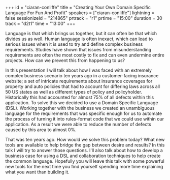 +++
id = "ciaran-conliffe"
title = "Creating Your Own Domain Specific Language For Fun And Profit"
speakers = ["ciaran-conliffe"]
lightning = false
sessionizeId = "214865"
prtrack = "r1"
prtime = "15:00"
duration = 30
track = "d2t1"
time = "13:00"
+++

Language is that which brings us together, but it can often be that which divides us as well. Human language is often inexact, which can lead to serious issues when it is used to try and define complex business requirements. Studies have shown that issues from misunderstanding requirements are often the most costly to fix and can even undermine entire projects. How can we prevent this from happening to us?

In this presentation I will talk about how I was faced with an extremely complex business scenario ten years ago in a customer-facing insurance website; a set of intricate requirements about insurance coverages for property and auto policies that had to account for differing laws across all 50 US states as well as different types of policy and policyholder. Historically this had accounted for almost 75% of all defects within this application. To solve this we decided to use a Domain Specific Language (DSL). Working together with the business we created an unambiguous language for the requirements that was specific enough for us to automate the process of turning it into rules-format code that we could use within our application. As a result we were able to reduce the number of defects caused by this area to almost 0%.

That was ten years ago. How would we solve this problem today? What new tools are available to help bridge the gap between desire and results? In this talk I will try to answer those questions.  I'll also talk about how to develop a business case for using a DSL and collaboration techniques to help create the common language. Hopefully you will leave this talk with some powerful new tools for the next time you find yourself spending more time explaining what you want than building it.